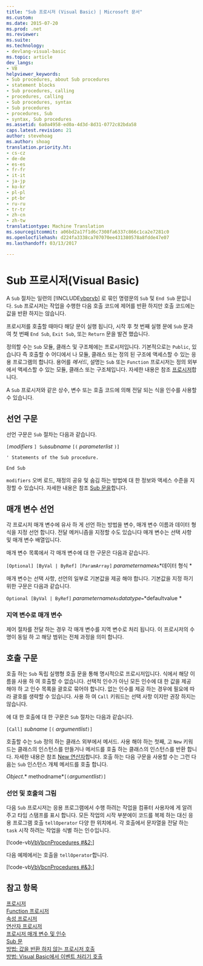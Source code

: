 ```yaml
---
title: "Sub 프로시저 (Visual Basic) | Microsoft 문서"
ms.custom: 
ms.date: 2015-07-20
ms.prod: .net
ms.reviewer: 
ms.suite: 
ms.technology:
- devlang-visual-basic
ms.topic: article
dev_langs:
- VB
helpviewer_keywords:
- Sub procedures, about Sub procedures
- statement blocks
- Sub procedures, calling
- procedures, calling
- Sub procedures, syntax
- Sub procedures
- procedures, Sub
- syntax, Sub procedures
ms.assetid: 6a0a4958-ed0a-4d3d-8d31-0772c82bda58
caps.latest.revision: 21
author: stevehoag
ms.author: shoag
translation.priority.ht:
- cs-cz
- de-de
- es-es
- fr-fr
- it-it
- ja-jp
- ko-kr
- pl-pl
- pt-br
- ru-ru
- tr-tr
- zh-cn
- zh-tw
translationtype: Machine Translation
ms.sourcegitcommit: a06bd2a17f1d6c7308fa6337c866c1ca2e7281c0
ms.openlocfilehash: d224fa3338ca707070ee431380578a8fdde47e07
ms.lasthandoff: 03/13/2017

---
```

# <a name="sub-procedures-visual-basic"></a>Sub 프로시저(Visual Basic)
A `Sub` 절차는 일련의 [!INCLUDE[vbprvb](../../../../csharp/programming-guide/concepts/linq/includes/vbprvb_md.md)] 로 묶인 명령문의 `Sub` 및 `End Sub` 문입니다. `Sub` 프로시저는 작업을 수행한 다음 호출 코드에 제어를 반환 하지만 호출 코드에는 값을 반환 하지는 않습니다.  
  
 프로시저를 호출할 때마다 해당 문이 실행 됩니다, 시작 후 첫 번째 실행 문에 `Sub` 문과 여 첫 번째 `End Sub`, `Exit Sub`, 또는 `Return` 문을 발견 했습니다.  
  
 정의할 수는 `Sub` 모듈, 클래스 및 구조체에는 프로시저입니다. 기본적으로는 `Public`, 있습니다 즉 호출할 수 어디에서 나 모듈, 클래스 또는 정의 된 구조에 액세스할 수 있는 응용 프로그램의 합니다. 용어를 *메서드*, 설명는 `Sub` 또는 `Function` 프로시저는 정의 외부에서 액세스할 수 있는 모듈, 클래스 또는 구조체입니다. 자세한 내용은 참조 [프로시저](./index.md)합니다.  
  
 A `Sub` 프로시저와 같은 상수, 변수 또는 호출 코드에 의해 전달 되는 식을 인수를 사용할 수 있습니다.  
  
## <a name="declaration-syntax"></a>선언 구문  
 선언 구문은 `Sub` 절차는 다음과 같습니다.  
  
 `[`*modifiers* `] Sub`*subname* `[(` *parameterlist*  `)]`  
  
 `' Statements of the Sub procedure.`  
  
 `End Sub`  
  
 `modifiers` 오버 로드, 재정의 공유 및 숨김 하는 방법에 대 한 정보와 액세스 수준을 지정할 수 있습니다. 자세한 내용은 참조 [Sub 문을](../../../../visual-basic/language-reference/statements/sub-statement.md)합니다.  
  
## <a name="parameter-declaration"></a>매개 변수 선언  
 각 프로시저 매개 변수에 유사 하 게 선언 하는 방법을 변수, 매개 변수 이름과 데이터 형식을 지정 선언 합니다. 전달 메커니즘을 지정할 수도 있습니다 매개 변수는 선택 사항 및 매개 변수 배열입니다.  
  
 매개 변수 목록에서 각 매개 변수에 대 한 구문은 다음과 같습니다.  
  
 `[Optional] [ByVal | ByRef] [ParamArray]`  *parametername*`As`*데이터 형식    *  
  
 매개 변수는 선택 사항, 선언의 일부로 기본값을 제공 해야 합니다. 기본값을 지정 하기 위한 구문은 다음과 같습니다.  
  
 `Optional [ByVal | ByRef]`  *parametername*`As`*datatype*`=`*defaultvalue        *  
  
### <a name="parameters-as-local-variables"></a>지역 변수로 매개 변수  
 제어 절차를 전달 하는 경우 각 매개 변수를 지역 변수로 처리 됩니다. 이 프로시저의 수명이 동일 하 고 해당 범위는 전체 과정을 의미 합니다.  
  
## <a name="calling-syntax"></a>호출 구문  
 호출 하는 `Sub` 독립 실행형 호출 문을 통해 명시적으로 프로시저입니다. 식에서 해당 이름을 사용 하 여 호출할 수 없습니다. 선택적 인수가 아닌 모든 인수에 대 한 값을 제공 해야 하 고 인수 목록을 괄호로 묶어야 합니다. 없는 인수를 제공 하는 경우에 필요에 따라 괄호를 생략할 수 있습니다. 사용 하 여 `Call` 키워드는 선택 사항 이지만 권장 하지는 않습니다.  
  
 에 대 한 호출에 대 한 구문은 `Sub` 절차는 다음과 같습니다.  
  
 `[Call]`  *subname* `[(` *argumentlist*`)]`  
  
 호출할 수는 `Sub` 정의 하는 클래스 외부에서 메서드. 사용 해야 하는 첫째, 고 `New` 키워드는 클래스의 인스턴스를 만들거나 메서드를 호출 하는 클래스의 인스턴스를 반환 합니다. 자세한 내용은 참조 [New 연산자](../../../../visual-basic/language-reference/operators/new-operator.md)합니다. 호출 하는 다음 구문을 사용할 수는 그런 다음는 `Sub` 인스턴스 개체 메서드를 호출 합니다.  
  
 *Object*.* methodname*`[(`*argumentlist*`)]`  
  
### <a name="illustration-of-declaration-and-call"></a>선언 및 호출의 그림  
 다음 `Sub` 프로시저는 응용 프로그램에서 수행 하려는 작업을 컴퓨터 사용자에 게 알려 주고 타임 스탬프를 표시 합니다. 모든 작업의 시작 부분에이 코드를 복제 하는 대신 응용 프로그램 호출 `tellOperator` 다양 한 위치에서. 각 호출에서 문자열을 전달 하는 `task` 시작 하려는 작업을 식별 하는 인수입니다.  
  
 [!code-vb[VbVbcnProcedures #&2;](./codesnippet/VisualBasic/sub-procedures_1.vb)]  
  
 다음 예제에서는 호출을 `tellOperator`합니다.  
  
 [!code-vb[VbVbcnProcedures #&3;](./codesnippet/VisualBasic/sub-procedures_2.vb)]  
  
## <a name="see-also"></a>참고 항목  
 [프로시저](./index.md)   
 [Function 프로시저](./function-procedures.md)   
 [속성 프로시저](./property-procedures.md)   
 [연산자 프로시저](./operator-procedures.md)   
 [프로시저 매개 변수 및 인수](./procedure-parameters-and-arguments.md)   
 [Sub 문](../../../../visual-basic/language-reference/statements/sub-statement.md)   
 [방법: 값을 반환 하지 않는 프로시저 호출](./how-to-call-a-procedure-that-does-not-return-a-value.md)   
 [방법: Visual Basic에서 이벤트 처리기 호출](./how-to-call-an-event-handler.md)
